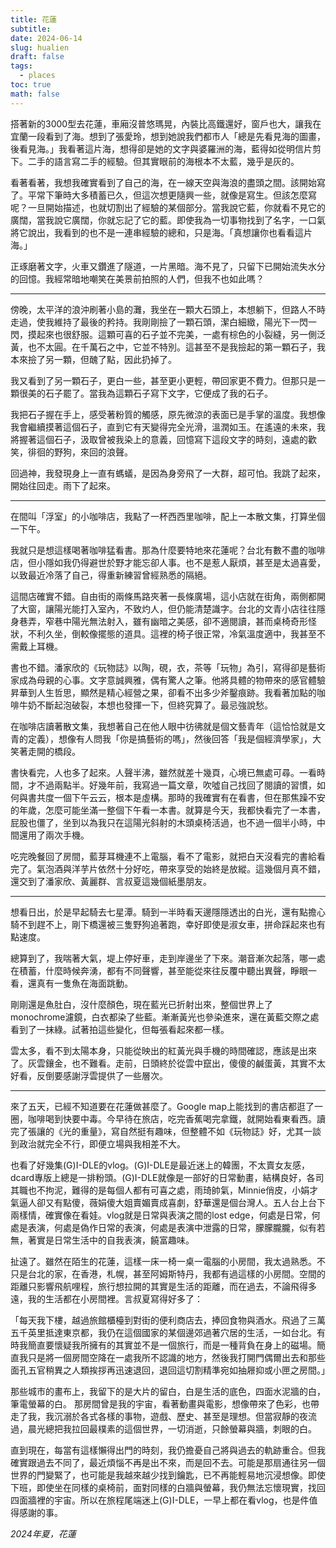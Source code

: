 ```yaml
---
title: 花蓮
subtitle: 
date: 2024-06-14
slug: hualien
draft: false
tags:
  - places
toc: true
math: false
---
```

搭著新的3000型去花蓮，車廂沒普悠瑪晃，內裝比高鐵還好，窗戶也大，讓我在宜蘭一段看到了海。想到了張愛玲，想到她說我們都市人「總是先看見海的圖畫，後看見海。」我看著這片海，想得卻是她的文字與婆羅洲的海，藍得如從明信片剪下。二手的語言寫二手的經驗。但其實眼前的海根本不太藍，幾乎是灰的。

看著看著，我想我確實看到了自己的海，在一線天空與海浪的盡頭之間。該開始寫了。平常下筆時大多積蓄已久，但這次想更隨興一些，就像是寫生。但該怎麼寫呢？一旦開始描述，也就切割出了經驗的某個部分。當我說它藍，你就看不見它的廣闊，當我說它廣闊，你就忘記了它的藍。即使我為一切事物找到了名字，一口氣將它說出，我看到的也不是一連串經驗的總和，只是海。「真想讓你也看看這片海。」

正琢磨著文字，火車又鑽進了隧道，一片黑暗。海不見了，只留下已開始流失水分的回憶。我經常暗地嘲笑在美景前拍照的人們，但我不也如此嗎？

---

傍晚，太平洋的浪沖刷著小島的灘，我坐在一顆大石頭上，本想躺下，但路人不時走過，使我維持了最後的矜持。我剛剛撿了一顆石頭，潔白細緻，陽光下一閃一閃，摸起來也很舒服。這顆可喜的石子並不完美，一處有棕色的小裂縫，另一側泛黃，也不太圓。在千萬石之中，它並不特別。這甚至不是我撿起的第一顆石子，我本來撿了另一顆，但醜了點，因此扔掉了。

我又看到了另一顆石子，更白一些，甚至更小更輕，帶回家更不費力。但那只是一顆很美的石子罷了。當我為這顆石子寫下文字，它便成了我的石子。

我把石子握在手上，感受著粉質的觸感，原先微涼的表面已是手掌的溫度。我想像我會繼續摸著這個石子，直到它有天變得完全光滑，溫潤如玉。在遙遠的未來，我將握著這個石子，汲取曾被我染上的意義，回憶寫下這段文字的時刻，遠處的歡笑，徘徊的野狗，來回的浪聲。

回過神，我發現身上一直有螞蟻，是因為身旁飛了一大群，超可怕。我跳了起來，開始往回走。雨下了起來。

---

在間叫「浮室」的小咖啡店，我點了一杯西西里咖啡，配上一本散文集，打算坐個一下午。

我就只是想這樣喝著咖啡猛看書。那為什麼要特地來花蓮呢？台北有數不盡的咖啡店，但小隱如我仍得避世於野才能忘卻人事。也不是惹人厭煩，甚至是太過喜愛，以致最近冷落了自己，得重新練習曾經熟悉的隔絕。

這間店確實不錯。自由街的兩條馬路夾著一長條廣場，這小店就在街角，兩側都開了大窗，讓陽光能打入室內，不致灼人，但仍能清楚識字。台北的文青小店往往隱身巷弄，窄巷中陽光無法射入，雖有幽暗之美感，卻不適閱讀，甚而桌椅奇形怪狀，不利久坐，倒較像擺態的道具。這裡的椅子很正常，冷氣溫度適中，我甚至不需戴上耳機。

書也不錯。潘家欣的《玩物誌》以陶，硯，衣，茶等「玩物」為引，寫得卻是藝術家成為母親的心事。文字意誠興雅，偶有驚人之筆。他將具體的物帶來的感官體驗昇華到人生哲思，顯然是精心經營之果，卻看不出多少斧鑿痕跡。我看著加點的咖啡牛奶不斷起泡破裂，本想也發揮一下，但終究算了。最忌強說愁。

在咖啡店讀著散文集，我想著自己在他人眼中彷彿就是個文藝青年（這恰恰就是文青的定義），想像有人問我「你是搞藝術的嗎」，然後回答「我是個經濟學家」，大笑著走開的橋段。

書快看完，人也多了起來。人聲半沸，雖然就差十幾頁，心境已無處可尋。一看時間，才不過兩點半。好幾年前，我寫過一篇文章，吹噓自己找回了閱讀的習慣，如何與書共度一個下午云云，根本是虛構。那時的我確實有在看書，但在那焦躁不安的年歲，怎麼可能坐滿一整個下午看一本書。就算是今天，我都快看完了一本書，屁股也僵了，坐到以為我只在這陽光斜射的木頭桌椅活過，也不過一個半小時，中間還用了兩次手機。

吃完晚餐回了房間，藍芽耳機連不上電腦，看不了電影，就把白天沒看完的書給看完了。氣泡酒與洋芋片依然十分好吃，帶來享受的始終是放縱。這幾個月真不錯，還交到了潘家欣、黃麗群、言叔夏這幾個紙墨朋友。

---

想看日出，於是早起騎去七星潭。騎到一半時看天邊隱隱透出的白光，還有點擔心騎不到趕不上，剛下橋還被三隻野狗追著跑，幸好即使是淑女車，拼命踩起來也有點速度。

總算到了，我喘著大氣，堤上停好車，走到岸邊坐了下來。潮音漸次起落，哪一處在積蓄，什麼時候奔湧，都有不同聲響，甚至能從來往反覆中聽出異聲，睜眼一看，還真有一隻魚在海面跳動。

剛剛還是魚肚白，沒什麼顏色，現在藍光已折射出來，整個世界上了monochrome濾鏡，白衣都染了些藍。漸漸黃光也參染進來，還在黃藍交際之處看到了一抹綠。試著拍這些變化，但每張看起來都一樣。

雲太多，看不到太陽本身，只能從映出的紅黃光與手機的時間確認，應該是出來了。灰雲鑲金，也不難看。走前，日頭終於從雲中竄出，傻傻的鹹蛋黃，其實不太好看，反倒要感謝浮雲提供了一些層次。

---

來了五天，已經不知道要在花蓮做甚麼了。Google map上能找到的書店都逛了一圈，咖啡喝到快要中毒。今早待在旅店，吃完香蕉喝完拿鐵，就開始看東看西。讀完了張讓的《光的重量》，寫自然挺有趣味，但整體不如《玩物誌》好，尤其一談到政治就完全不行，即便立場與我相差不大。

也看了好幾集(G)I-DLE的vlog。(G)I-DLE是最近迷上的韓團，不太賣女友感，dcard專版上總是一排粉頭。(G)I-DLE就像是一部好的日常動畫，結構良好，各司其職也不拘泥，難得的是每個人都有可喜之處，雨琦帥氣，Minnie俏皮，小娟才氣逼人卻又有點傻，薇娟傻大姐賣媚賣成喜劇，舒華還是個台灣人。五人台上台下兩樣情，確實像在看娃。vlog就是日常與表演之間的lost edge，何處是日常，何處是表演，何處是偽作日常的表演，何處是表演中泄露的日常，朦朦朧朧，似有若無，著實是日常生活中的自我表演，饒富趣味。

扯遠了。雖然在陌生的花蓮，這樣一床一椅一桌一電腦的小房間，我太過熟悉。不只是台北的家，在香港，札幌，甚至阿姆斯特丹，我都有過這樣的小房間。空間的距離只影響飛航哩程，旅行想拉開的其實是生活的距離，而在過去，不論飛得多遠，我的生活都在小房間裡。言叔夏寫得好多了：

「每天我下樓，越過旅館櫃檯到對街的便利商店去，捧回食物與酒水。飛過了三萬五千英里抵達東京都，我仍在這個國家的某個邊郊過著穴居的生活，一如台北。有時我簡直要懷疑我所擁有的其實並不是一個旅行，而是一種背負在身上的磁場。簡直我只是將一個房間空降在一處我所不認識的地方，然後我打開門偶爾出去和那些面孔五官稍異之人類挨拶再迅速退回，退回這切割精準宛如抽屜抑或小匣之房間。」

那些城市的畫布上，我留下的是大片的留白，白是生活的底色，四面水泥牆的白，筆電螢幕的白。
那房間曾是我的宇宙，看著動畫與電影，想像帶來了色彩，也帶走了我，我沉溺於各式各樣的事物，遊戲、歷史、甚至是理想。但當寂靜的夜流過，晨光總把我拉回最樸素的這個世界，一切消逝，只餘螢幕與牆，刺眼的白。

直到現在，每當有這樣懶得出門的時刻，我仍擔憂自己將與過去的軌跡重合。但我確實跟過去不同了，最近煩惱不再是出不來，而是回不去。可能是那扇通往另一個世界的門變緊了，也可能是我越來越少找到鑰匙，已不再能輕易地沉浸想像。即使下班，即使坐在同樣的桌椅前，面對同樣的白牆與螢幕，我仍無法忘懷現實，找回四面牆裡的宇宙。所以在旅程尾端迷上(G)I-DLE，一早上都在看vlog，也是件值得感謝的事。

<!--more-->

*2024年夏，花蓮*
